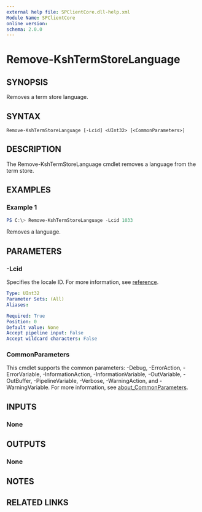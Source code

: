 ```yaml
---
external help file: SPClientCore.dll-help.xml
Module Name: SPClientCore
online version:
schema: 2.0.0
---
```


# Remove-KshTermStoreLanguage

## SYNOPSIS
Removes a term store language.

## SYNTAX

```
Remove-KshTermStoreLanguage [-Lcid] <UInt32> [<CommonParameters>]
```

## DESCRIPTION
The Remove-KshTermStoreLanguage cmdlet removes a language from the term store.

## EXAMPLES

### Example 1
```powershell
PS C:\> Remove-KshTermStoreLanguage -Lcid 1033
```

Removes a language.

## PARAMETERS

### -Lcid
Specifies the locale ID.
For more information, see [reference](https://docs.microsoft.com/ja-jp/openspecs/windows_protocols/ms-lcid/70feba9f-294e-491e-b6eb-56532684c37f).

```yaml
Type: UInt32
Parameter Sets: (All)
Aliases:

Required: True
Position: 0
Default value: None
Accept pipeline input: False
Accept wildcard characters: False
```

### CommonParameters
This cmdlet supports the common parameters: -Debug, -ErrorAction, -ErrorVariable, -InformationAction, -InformationVariable, -OutVariable, -OutBuffer, -PipelineVariable, -Verbose, -WarningAction, and -WarningVariable. For more information, see [about_CommonParameters](http://go.microsoft.com/fwlink/?LinkID=113216).

## INPUTS

### None

## OUTPUTS

### None

## NOTES

## RELATED LINKS
